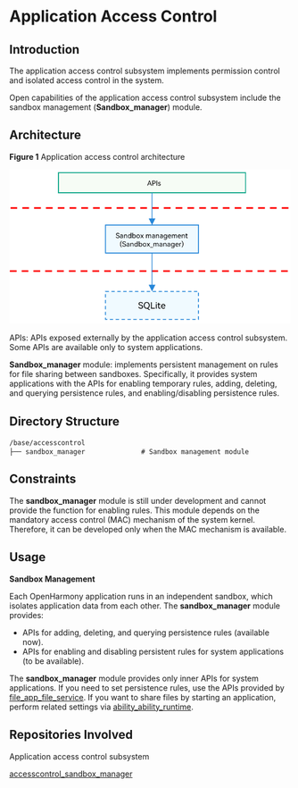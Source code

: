 # Application Access Control

## Introduction

The application access control subsystem implements permission control and isolated access control in the system.

Open capabilities of the application access control subsystem include the sandbox management (**Sandbox_manager**) module.

## Architecture

**Figure 1** Application access control architecture

![](figures/app_accesscontrol.png)

APIs: APIs exposed externally by the application access control subsystem. Some APIs are available only to system applications.

**Sandbox_manager** module: implements persistent management on rules for file sharing between sandboxes. Specifically, it provides system applications with the APIs for enabling temporary rules, adding, deleting, and querying persistence rules, and enabling/disabling persistence rules.

## Directory Structure
```
/base/accesscontrol
├── sandbox_manager              # Sandbox management module
```

## Constraints
The **sandbox_manager** module is still under development and cannot provide the function for enabling rules. This module depends on the mandatory access control (MAC) mechanism of the system kernel. Therefore, it can be developed only when the MAC mechanism is available.

## Usage

**Sandbox Management**

Each OpenHarmony application runs in an independent sandbox, which isolates application data from each other. The **sandbox_manager** module provides:
- APIs for adding, deleting, and querying persistence rules (available now).
- APIs for enabling and disabling persistent rules for system applications (to be available).

The **sandbox_manager** module provides only inner APIs for system applications. If you need to set persistence rules, use the APIs provided by [file\_app\_file\_service](https://gitee.com/openharmony/filemanagement_app_file_service/blob/master/README.md). If you want to share files by starting an application, perform related settings via [ability\_ability\_runtime](https://gitee.com/openharmony/ability_ability_runtime/blob/master/README.md).

## Repositories Involved

Application access control subsystem

[accesscontrol_sandbox_manager](https://gitee.com/openharmony/accesscontrol_sandbox_manager)

<!--no_check-->
